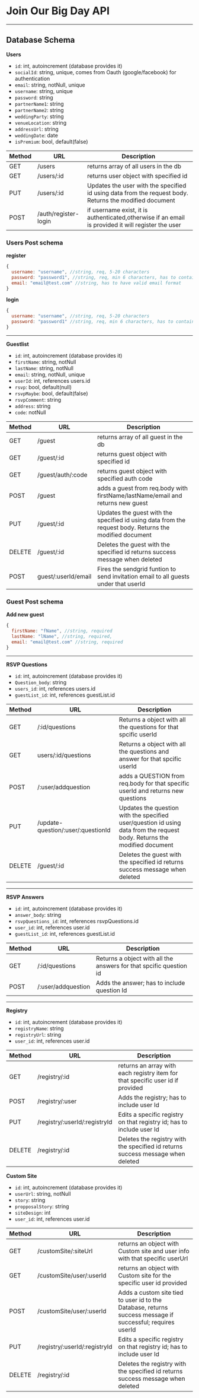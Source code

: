 # Join Our Big Day API

---

## Database Schema

**Users**

- `id`: int, autoincrement (database provides it)
- `socialId`: string, unique, comes from Oauth (google/facebook) for authentication
- `email`: string, notNull, unique
- `username`: string, unique
- `password`: string
- `partnerName1`: string
- `partnerName2`: string
- `weddingParty`: string
- `venueLocation`: string
- `addressUrl`: string
- `weddingDate`: date
- `isPremium`: bool, default(false)

| Method | URL                  | Description                                                                                            |
| ------ | -------------------- | ------------------------------------------------------------------------------------------------------ |
| GET    | /users               | returns array of all users in the db                                                                   |
| GET    | /users/:id           | returns user object with specified id                                                                  |
| PUT    | /users/:id           | Updates the user with the specified id using data from the request body. Returns the modified document |
| POST   | /auth/register-login | if username exist, it is authenticated,otherwise if an email is provided it will register the user     |

### Users Post schema

**register**

```js
{
  username: "username", //string, req, 5-20 characters
  password: "password1", //string, req, min 6 characters, has to contain atleast 1 number
  email: "email@test.com" //string, has to have valid email format
}
```

**login**

```js
{
  username: "username", //string, req, 5-20 characters
  password: "password1" //string, req, min 6 characters, has to contain atleast 1 number
}
```

---

**Guestlist**

- `id`: int, autoincrement (database provides it)
- `firstName`: string, notNull
- `lastName`: string, notNull
- `email`: string, notNull, unique
- `userId`: int, references users.id
- `rsvp`: bool, default(null)
- `rsvpMaybe`: bool, default(false)
- `rsvpComment`: string
- `address`: string
- `code`: notNull

| Method | URL                 | Description                                                                                             |
| ------ | ------------------- | ------------------------------------------------------------------------------------------------------- |
| GET    | /guest              | returns array of all guest in the db                                                                    |
| GET    | /guest/:id          | returns guest object with specified id                                                                  |
| GET    | /guest/auth/:code   | returns guest object with specified auth code                                                           |
| POST   | /guest              | adds a guest from req.body with firstName/lastName/email and returns new guest                          |
| PUT    | /guest/:id          | Updates the guest with the specified id using data from the request body. Returns the modified document |
| DELETE | /guest/:id          | Deletes the guest with the specified id returns success message when deleted                            |
| POST   | guest/:userId/email | Fires the sendgrid funtion to send invitation email to all guests under that userId                     |

### Guest Post schema

**Add new guest**

```js
{
  firstName: "fName", //string, required
  lastName: "lName", //string, required,
  email: "email@test.com" //string, required
}
```

---

**RSVP Questions**

- `id`: int, autoincrement (database provides it)
- `Question_body`: string
- `users_id`: int, references users.id
- `guestList_id`: int, references guestList.id

| Method | URL                                | Description                                                                                                              |
| ------ | ---------------------------------- | ------------------------------------------------------------------------------------------------------------------------ |
| GET    | /:id/questions                     | Returns a object with all the questions for that spcific userId                                                          |
| GET    | users/:id/questions                | Returns a object with all the questions and answer for that spcific userId                                               |
| POST   | /:user/addquestion                 | adds a QUESTION from req.body for that specific userId and returns new questions                                         |
| PUT    | /update-question/:user/:questionId | Updates the question with the specified user/question id using data from the request body. Returns the modified document |
| DELETE | /guest/:id                         | Deletes the guest with the specified id returns success message when deleted                                             |

---

**RSVP Answers**

- `id`: int, autoincrement (database provides it)
- `answer_body`: string
- `rsvpQuestions_id`: int, references rsvpQuestions.id
- `user_id`: int, references user.id
- `guestList_id`: int, references guestList.id

| Method | URL                | Description                                                        |
| ------ | ------------------ | ------------------------------------------------------------------ |
| GET    | /:id/questions     | Returns a object with all the answers for that spcific question id |
| POST   | /:user/addquestion | Adds the answer; has to include question Id                        |

---

**Registry**

- `id`: int, autoincrement (database provides it)
- `registryName`: string
- `registryUrl`: string
- `user_id`: int, references user.id

| Method | URL                           | Description                                                                     |
| ------ | ----------------------------- | ------------------------------------------------------------------------------- |
| GET    | /registry/:id                 | returns an array with each registry item for that specific user id if provided  |
| POST   | /registry/:user               | Adds the registry; has to include user Id                                       |
| PUT    | /registry/:userId/:registryId | Edits a specific registry on that registry id; has to include user Id           |
| DELETE | /registry/:id                 | Deletes the registry with the specified id returns success message when deleted |

**Custom Site**

- `id`: int, autoincrement (database provides it)
- `userUrl`: string, notNull
- `story`: string
- `propposalStory`: string
- `siteDesign`: int
- `user_id`: int, references user.id

| Method | URL                           | Description                                                                                                |
| ------ | ----------------------------- | ---------------------------------------------------------------------------------------------------------- |
| GET    | /customSite/:siteUrl          | returns an object with Custom site and user info with that specific userUrl                                |
| GET    | /customSite/user/:userId      | returns an object with Custom site for the specific user id provided                                       |
| POST   | /customSite/user/:userId      | Adds a custom site tied to user id to the Database, returns success message if successful; requires userId |
| PUT    | /registry/:userId/:registryId | Edits a specific registry on that registry id; has to include user Id                                      |
| DELETE | /registry/:id                 | Deletes the registry with the specified id returns success message when deleted                            |
